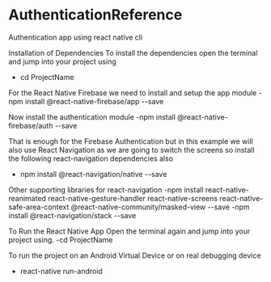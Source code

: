 # AuthenticationReference
Authentication app using react native cli

Installation of Dependencies
To install the dependencies open the terminal and jump into your project using
- cd ProjectName

For the React Native Firebase we need to install and setup the app module
-npm install @react-native-firebase/app --save

Now install the authentication module
-npm install @react-native-firebase/auth --save

That is enough for the Firebase Authentication but in this example we will also use React Navigation as we are going to switch the screens so install the following react-navigation dependencies also
- npm install @react-navigation/native --save

Other supporting libraries for react-navigation
-npm install react-native-reanimated react-native-gesture-handler react-native-screens react-native-safe-area-context @react-native-community/masked-view --save
-npm install @react-navigation/stack --save

To Run the React Native App
Open the terminal again and jump into your project using.
-cd ProjectName

To run the project on an Android Virtual Device or on real debugging device
- react-native run-android
